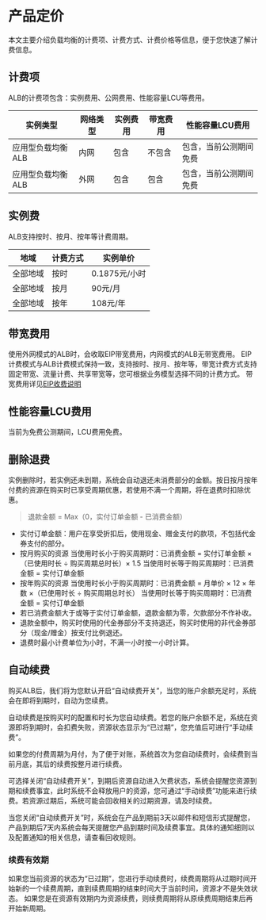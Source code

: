 # 产品定价

本文主要介绍负载均衡的计费项、计费方式、计费价格等信息，便于您快速了解计费信息。

## 计费项
ALB的计费项包含：实例费用、公网费用、性能容量LCU等费用。

| **实例类型**      | **网络类型** | **实例费用** | **带宽费用**           | **性能容量LCU费用**    |
| ----------------- | ------------ | ------------ | ---------------------- | ---------------------- |
| 应用型负载均衡ALB | 内网         | 包含         | 不包含                 | 包含，当前公测期间免费 |
| 应用型负载均衡ALB | 外网         | 包含         | 包含       | 包含，当前公测期间免费 |                        

## 实例费
ALB支持按时、按月、按年等计费周期。

| **地域** | **计费方式** | **实例单价**  |
| -------- | ------------ | ------------- |
| 全部地域 | 按时         | 0.1875元/小时 |
| 全部地域 | 按月         | 90元/月       |
| 全部地域 | 按年         | 108元/年      |

## 带宽费用
使用外网模式的ALB时，会收取EIP带宽费用，内网模式的ALB无带宽费用。
EIP计费模式与ALB计费模式保持一致，支持按时、按月、按年等，带宽计费方式支持固定带宽、流量计费、共享带宽等，您可根据业务模型选择不同的计费方式。
带宽费用详见[EIP收费说明](https://docs.ucloud.cn/unet/eip_price) 

## 性能容量LCU费用
当前为免费公测期间，LCU费用免费。

## 删除退费
实例删除时，若实例还未到期，系统会自动退还未消费部分的金额。按日按月按年付费的资源在购买时已享受周期优惠，若使用不满一个周期，将在退费时扣除优惠。
> 退款金额 = Max（0，实付订单金额 - 已消费金额）
- 实付订单金额：用户在享受折扣后，使用现金、赠金支付的款项，不包括代金券支付的部分。
- 按月购买的资源
当使用时长小于购买周期时：已消费金额 = 实付订单金额 ×（已使用时长 ÷ 购买周期总时长）× 1.5
当使用时长等于购买周期时：已消费金额 = 实付订单金额
- 按年购买的资源
当使用时长小于购买周期时：已消费金额 = 月单价 × 12 × 年数 ×（已使用时长 ÷ 购买周期总时长）
当使用时长等于购买周期时：已消费金额 = 实付订单金额
- 若已消费金额大于或等于实付订单金额，退款金额为零，欠款部分不作补收。
- 退款金额中，购买时使用的代金券部分不支持退还，购买时使用的非代金券部分（现金/赠金）按支付比例退还。
- 退费时最小计费单位为小时，不满一小时按一小时计算。

## 自动续费
购买ALB后，我们将为您默认开启“自动续费开关”，当您的账户余额充足时，系统会在即将到期时，自动为您续费。

自动续费是按购买时的配置和时长为您自动续费。若您的账户余额不足，系统在资源即将到期时，会扣费失败，资源状态显示为“已过期”，您充值后可进行“手动续费”。

如果您的付费周期为月付，为了便于对账，系统首次为您自动续费时，会续费到当前月底，其后的续费按整月进行续费。

可选择关闭“自动续费开关”，到期后资源自动进入欠费状态，系统会提醒您资源到期和续费事宜，此时系统不会释放用户的资源，您可通过“手动续费”功能来进行续费。若资源过期后，系统可能会回收相关的过期资源，请及时续费。

当您关闭“自动续费开关”时，系统会在产品到期前3天以邮件和短信形式提醒您，产品到期后7天内系统会每天提醒您产品到期时间及续费事宜。具体的通知细则以及配置通知的相关信息，请查看回收规则。

### 续费有效期
如果您当前资源的状态为“已过期”，您进行手动续费时，续费周期将从过期时间开始新的一个续费周期，直到续费周期的结束时间大于当前时间，资源才不是失效状态。
如果您是在资源有效期内为资源续费，则续费周期将从原续费周期结束后再开始新周期。
